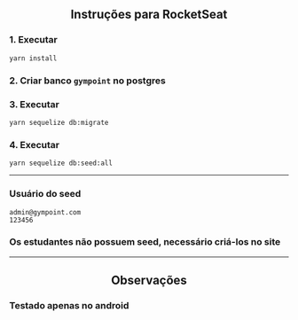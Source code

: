 <h2 align="center">
  Instruções para RocketSeat
</h2>

### 1. Executar
```
yarn install
```

### 2. Criar banco `gympoint` no postgres

### 3. Executar
```
yarn sequelize db:migrate
```
### 4. Executar 
```
yarn sequelize db:seed:all
```

---

### Usuário do seed
```
admin@gympoint.com
123456
```

### Os estudantes não possuem seed, necessário criá-los no site

---

<h2 align="center">
  Observações
</h2>

### Testado apenas no android